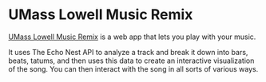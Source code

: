 # UMass Lowell Music Remix

[UMass Lowell Music Remix](http://www.alexruthmann.com/BarbershopRemix/index.html "") is a web app that lets you play with your music. 

It uses The Echo Nest API to analyze a track and break it down into bars, beats, tatums, and then uses this data to create an
interactive visualization of the song. You can then interact with the song in all sorts of various ways.
